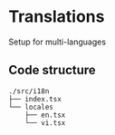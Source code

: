 # Translations

Setup for multi-languages

## Code structure

```
./src/i18n
├── index.tsx
└── locales
    ├── en.tsx
    └── vi.tsx
```
